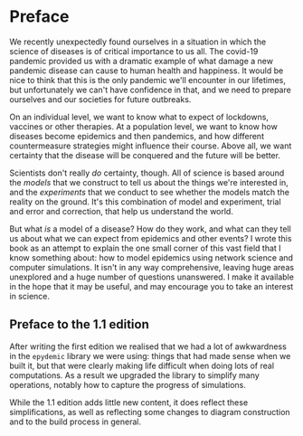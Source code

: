 # Preface

We recently unexpectedly found ourselves in a situation in which the
science of diseases is of critical importance to us all. The covid-19
pandemic provided us with a dramatic example of what damage a new
pandemic disease can cause to human health and happiness. It would be
nice to think that this is the only pandemic we'll encounter in our
lifetimes, but unfortunately we can't have confidence in that, and we
need to prepare ourselves and our societies for future outbreaks.

On an individual level, we want to know what to expect of lockdowns,
vaccines or other therapies. At a population level, we want to know
how diseases become epidemics and then pandemics, and how different
countermeasure strategies might influence their course. Above all, we
want certainty that the disease will be conquered and the future will
be better.

Scientists don't really *do* certainty, though. All of science is
based around the *models* that we construct to tell us about the
things we're interested in, and the *experiments* that we conduct to
see whether the models match the reality on the ground. It's
this combination of model and experiment, trial and error and
correction, that help us understand the world.

But what *is* a model of a disease? How do they work, and what can
they tell us about what we can expect from epidemics and other events?
I wrote this book as an attempt to explain the one small corner of
this vast field that I know something about: how to model epidemics
using network science and computer simulations. It isn't in any way
comprehensive, leaving huge areas unexplored and a huge number of
questions unanswered. I make it available in the hope that it may be
useful, and may encourage you to take an interest in science.


## Preface to the 1.1 edition

After writing the first edition we realised that we had a lot of
awkwardness in the `epydemic` library we were using: things that had
made sense when we built it, but that were clearly making life
difficult when doing lots of real computations. As a result we
upgraded the library to simplify many operations, notably how to
capture the progress of simulations.

While the 1.1 edition adds little new content, it does reflect these
simplifications, as well as reflecting some changes to diagram
construction and to the build process in general.
